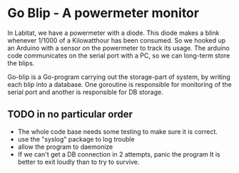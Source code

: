 # Go Blip - A powermeter monitor

In Labitat, we have a powermeter with a diode. This diode makes a blink whenever 1/1000 of a Kilowatthour has been consumed. So we hooked up an Arduino with a sensor on the powermeter to track its usage. The arduino code communicates on the serial port with a PC, so we can long-term store the blips.

Go-blip is a Go-program carrying out the storage-part of system, by writing each blip into a database. One goroutine is responsible for monitoring of the serial port and another is responsible for DB storage.

## TODO in no particular order

  * The whole code base needs some testing to make sure it is correct.
  * use the "syslog" package to log trouble
  * allow the program to daemonize
  * If we can't get a DB connection in 2 attempts, panic the program
    It is better to exit loudly than to try to survive.


